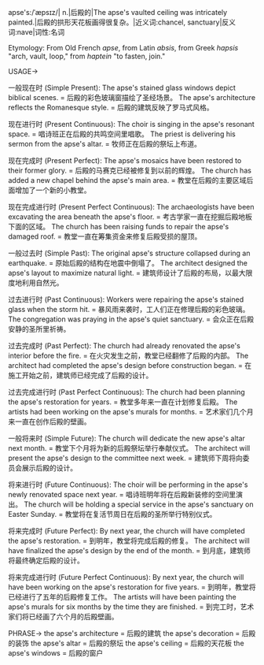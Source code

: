 apse's:/ˈæpsɪz/| n.|后殿的|The apse's vaulted ceiling was intricately painted.|后殿的拱形天花板画得很复杂。|近义词:chancel, sanctuary|反义词:nave|词性:名词

Etymology: From Old French *apse*, from Latin *absis*, from Greek *hapsis* "arch, vault, loop," from *haptein* "to fasten, join."

USAGE->

一般现在时 (Simple Present):
The apse's stained glass windows depict biblical scenes. = 后殿的彩色玻璃窗描绘了圣经场景。
The apse's architecture reflects the Romanesque style. = 后殿的建筑反映了罗马式风格。

现在进行时 (Present Continuous):
The choir is singing in the apse's resonant space. =  唱诗班正在后殿的共鸣空间里唱歌。
The priest is delivering his sermon from the apse's altar. = 牧师正在后殿的祭坛上布道。

现在完成时 (Present Perfect):
The apse's mosaics have been restored to their former glory. = 后殿的马赛克已经被修复到以前的辉煌。
The church has added a new chapel behind the apse's main area. = 教堂在后殿的主要区域后面增加了一个新的小教堂。

现在完成进行时 (Present Perfect Continuous):
The archaeologists have been excavating the area beneath the apse's floor. = 考古学家一直在挖掘后殿地板下面的区域。
The church has been raising funds to repair the apse's damaged roof. = 教堂一直在筹集资金来修复后殿受损的屋顶。

一般过去时 (Simple Past):
The original apse's structure collapsed during an earthquake. = 原始后殿的结构在地震中倒塌了。
The architect designed the apse's layout to maximize natural light. = 建筑师设计了后殿的布局，以最大限度地利用自然光。


过去进行时 (Past Continuous):
Workers were repairing the apse's stained glass when the storm hit. =  暴风雨来袭时，工人们正在修理后殿的彩色玻璃。
The congregation was praying in the apse's quiet sanctuary. =  会众正在后殿安静的圣所里祈祷。


过去完成时 (Past Perfect):
The church had already renovated the apse's interior before the fire. = 在火灾发生之前，教堂已经翻修了后殿的内部。
The architect had completed the apse's design before construction began. =  在施工开始之前，建筑师已经完成了后殿的设计。


过去完成进行时 (Past Perfect Continuous):
The church had been planning the apse's restoration for years. = 教堂多年来一直在计划修复后殿。
The artists had been working on the apse's murals for months. = 艺术家们几个月来一直在创作后殿的壁画。


一般将来时 (Simple Future):
The church will dedicate the new apse's altar next month. = 教堂下个月将为新的后殿祭坛举行奉献仪式。
The architect will present the apse's design to the committee next week. = 建筑师下周将向委员会展示后殿的设计。


将来进行时 (Future Continuous):
The choir will be performing in the apse's newly renovated space next year. = 唱诗班明年将在后殿新装修的空间里演出。
The church will be holding a special service in the apse's sanctuary on Easter Sunday. = 教堂将在复活节周日在后殿的圣所举行特别仪式。


将来完成时 (Future Perfect):
By next year, the church will have completed the apse's restoration. = 到明年，教堂将完成后殿的修复。
The architect will have finalized the apse's design by the end of the month. =  到月底，建筑师将最终确定后殿的设计。


将来完成进行时 (Future Perfect Continuous):
By next year, the church will have been working on the apse's restoration for five years. = 到明年，教堂将已经进行了五年的后殿修复工作。
The artists will have been painting the apse's murals for six months by the time they are finished. = 到完工时，艺术家们将已经画了六个月的后殿壁画。



PHRASE->
the apse's architecture = 后殿的建筑
the apse's decoration = 后殿的装饰
the apse's altar = 后殿的祭坛
the apse's ceiling = 后殿的天花板
the apse's windows = 后殿的窗户
